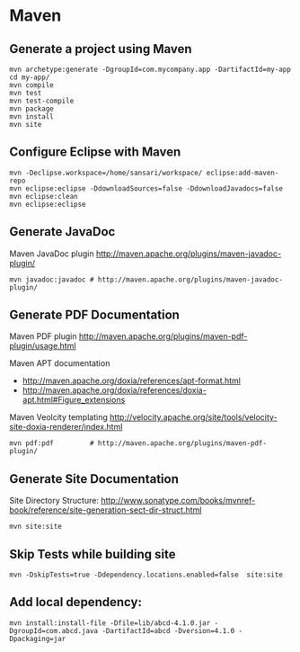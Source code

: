 # Maven

## Generate a project using Maven

    mvn archetype:generate -DgroupId=com.mycompany.app -DartifactId=my-app
    cd my-app/
    mvn compile
    mvn test
    mvn test-compile
    mvn package
    mvn install
    mvn site
    

## Configure Eclipse with Maven

    mvn -Declipse.workspace=/home/sansari/workspace/ eclipse:add-maven-repo
    mvn eclipse:eclipse -DdownloadSources=false -DdownloadJavadocs=false
    mvn eclipse:clean
    mvn eclipse:eclipse
    
## Generate JavaDoc

Maven JavaDoc plugin <http://maven.apache.org/plugins/maven-javadoc-plugin/>
 
    mvn javadoc:javadoc # http://maven.apache.org/plugins/maven-javadoc-plugin/

## Generate PDF Documentation

Maven PDF plugin <http://maven.apache.org/plugins/maven-pdf-plugin/usage.html>

Maven APT documentation 

 * <http://maven.apache.org/doxia/references/apt-format.html>
 * <http://maven.apache.org/doxia/references/doxia-apt.html#Figure_extensions>

Maven Veolcity templating <http://velocity.apache.org/site/tools/velocity-site-doxia-renderer/index.html>

    mvn pdf:pdf         # http://maven.apache.org/plugins/maven-pdf-plugin/

## Generate Site Documentation

Site Directory Structure: <http://www.sonatype.com/books/mvnref-book/reference/site-generation-sect-dir-struct.html>

    mvn site:site
    
## Skip Tests while building site
    
    mvn -DskipTests=true -Ddependency.locations.enabled=false  site:site

## Add local dependency:

    mvn install:install-file -Dfile=lib/abcd-4.1.0.jar -DgroupId=com.abcd.java -DartifactId=abcd -Dversion=4.1.0 -Dpackaging=jar

